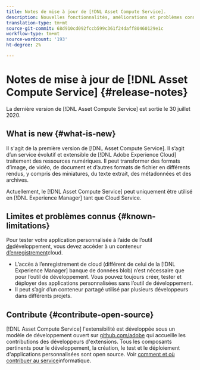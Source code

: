 ```yaml
---
title: Notes de mise à jour de [!DNL Asset Compute Service].
description: Nouvelles fonctionnalités, améliorations et problèmes connus dans [!DNL Asset Compute Service].
translation-type: tm+mt
source-git-commit: 68d910cd092fccb599c361f24daff80460129e1c
workflow-type: tm+mt
source-wordcount: '193'
ht-degree: 2%

---
```



# Notes de mise à jour de [!DNL Asset Compute Service] {#release-notes}

La dernière version de [!DNL Asset Compute Service] est sortie le 30 juillet 2020.

<!--

To test your custom applications with the [developer tool](https://github.com/adobe/asset-compute-devtool), you need access to a [cloud storage container](https://github.com/adobe/asset-compute-devtool#prerequisites). Currently, Adobe supports Azure Blob Storage and AWS S3.

>[!NOTE]
>
>Cloud storage access is only required for using the developer tool. You can still create, test and deploy custom applications with out using the developer tool.
-->

## What is new {#what-is-new}

Il s&#39;agit de la première version de [!DNL Asset Compute Service]. Il s’agit d’un service évolutif et extensible de [!DNL Adobe Experience Cloud] traitement des ressources numériques. Il peut transformer des formats d’image, de vidéo, de document et d’autres formats de fichier en différents rendus, y compris des miniatures, du texte extrait, des métadonnées et des archives.

Actuellement, le [!DNL Asset Compute Service] peut uniquement être utilisé en [!DNL Experience Manager] tant que Cloud Service.

## Limites et problèmes connus {#known-limitations}

Pour tester votre application personnalisée à l’aide de l’outil [de](https://github.com/adobe/asset-compute-devtool)développement, vous devez accéder à un conteneur [d’enregistrement](https://github.com/adobe/asset-compute-devtool#prerequisites)cloud.

* L’accès à l’enregistrement de cloud (différent de celui de la [!DNL Experience Manager] banque de données blob) n’est nécessaire que pour l’outil de développement. Vous pouvez toujours créer, tester et déployer des applications personnalisées sans l’outil de développement.
* Il peut s’agir d’un conteneur partagé utilisé par plusieurs développeurs dans différents projets.

## Contribute {#contribute-open-source}

[!DNL Asset Compute Service] l&#39;extensibilité est développée sous un modèle de développement ouvert sur [github.com/adobe](https://github.com/adobe) qui accueille les contributions des développeurs d&#39;extensions. Tous les composants pertinents pour le développement, la création, le test et le déploiement d&#39;applications personnalisées sont open source. Voir [comment et où contribuer au service](contribute-to-compute-service.md)informatique.

<!-- **TBD:**
* Are we versioning the releases?
* Is there any compatibility information to be added? With Project Firefly versions, or AEMaaCS releases, or other offerings/integrations such as InDesign Server?
-->
